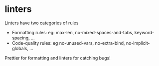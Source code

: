 # linters

Linters have two categories of rules

- Formatting rules: eg: max-len, no-mixed-spaces-and-tabs, keyword-spacing, ...
- Code-quality rules: eg no-unused-vars, no-extra-bind, no-implicit-globals, ...

Prettier for formatting and linters for catching bugs!
